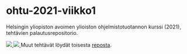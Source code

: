 # ohtu-2021-viikko1
Helsingin yliopiston avoimen ylioiston ohjelmistotuotannon kurssi (2021), tehtävien palautusrepositorio.

<a href="https://github.com/ajsalmi/ohtu-2021-viikko1/">
  <img src="https://github.com/ajsalmi/ohtu-2021-viikko1/workflows/Java%20CI%20with%20Gradle/badge.svg"/>
</a>

<a href="https://codecov.io/gh/ajsalmi/ohtu-2021-viikko1">
  <img src="https://codecov.io/gh/ajsalmi/ohtu-2021-viikko1/branch/main/graph/badge.svg?token=JU6YDRN2NH"/>
</a>
Muut tehtävät löydät toisesta <a href = https://github.com/ajsalmi/ohtu-2021-tehtavat> reposta</a>.
